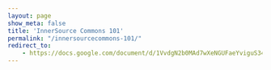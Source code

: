 ```yaml
---
layout: page
show_meta: false
title: 'InnerSource Commons 101'
permalink: "/innersourcecommons-101/"
redirect_to:
    - https://docs.google.com/document/d/1VvdgN2b0MAd7wXeNGUFaeYviguS34oBioX0XavNtbyY/edit?usp=sharing
---
```

